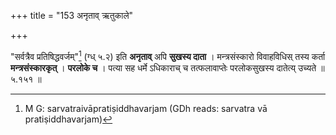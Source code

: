 +++
title = "153 अनृताव् ऋतुकाले"

+++


"सर्वत्रैव प्रतिषिद्धवर्जम्"[^२७९] (ग्ध् ५.२) इति **अनृताव्** अपि **सुखस्य दाता** । मन्त्रसंस्कारो विवाहविधिस् तस्य कर्ता **मन्त्रसंस्कारकृत्** । **परलोके च** । पत्या सह धर्मे ऽधिकाराच् च तत्फलावाप्तेः परलोकसुखस्य दातेत्य् उच्यते ॥ ५.१५१ ॥


[^२७९]:
     M G: sarvatraivāpratiṣiddhavarjam (GDh reads: sarvatra vā pratiṣiddhavarjam)